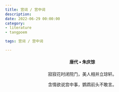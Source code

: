```yaml
---
title: 宫词 / 宫中词
description:
date: 2022-06-29 00:00:00
category:
- literature
- tangpoem

tags: 宫词 / 宫中词

---
```


<div id="poem-author">
唐代 • 朱庆馀
</div>
<div id="poem-body">
<p class="poem-paragraph">寂寂花时闭院门，美人相并立琼轩。</p>
<p class="poem-paragraph">含情欲说宫中事，鹦鹉前头不敢言。</p>

</div>

<style>

#poem-author {
    width: 100%;
    text-align: center;
    margin: 20px 0;
    font-weight: bold;
}
#poem-body {
    width: 100%;
    text-align: center;
}
.poem-paragraph {
    font-family: "仿宋"
}

</style>